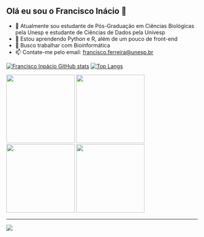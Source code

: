 ## Olá eu sou o Francisco Inácio 👋

- 🔭 Atualmente sou estudante de Pós-Graduação em Ciências Biológicas pela Unesp e estudante de Ciências de Dados pela Univesp
- 🌱 Estou aprendendo Python e R, além de um pouco de front-end
- 👯 Busco trabalhar com Bioinformática
- 📫 Contate-me pelo email: francisco.ferreira@unesp.br


[![Francisco Inpácio GitHub stats](https://github-readme-stats.vercel.app/api?username=franciscoinacioo&show_icons=true&theme=radical)](https://github.com/anuraghazra/github-readme-stats) [![Top Langs](https://github-readme-stats.vercel.app/api/top-langs/?username=franciscoinacioo&layout=compact&theme=radical)](https://github.com/franciscoinacioo/github-readme-stats)

<div>
<img height = "180cm"  src="https://cdn.jsdelivr.net/gh/devicons/devicon@latest/icons/python/python-original-wordmark.svg" />       
<img height = "180cm"  src="https://cdn.jsdelivr.net/gh/devicons/devicon@latest/icons/rstudio/rstudio-original.svg" />
<img height = "180cm"  src="https://cdn.jsdelivr.net/gh/devicons/devicon@latest/icons/html5/html5-plain-wordmark.svg" />
<img height = "180cm"  src="https://cdn.jsdelivr.net/gh/devicons/devicon@latest/icons/css3/css3-plain-wordmark.svg" />
</div>


--------------------------------------------------------------------------------------------------------------------------------------------------------------------------------------------------------------
<div>
<a href = "https://www.linkedin.com/in/francisco-inacio-paiva-ferreira-3733a0174/" target = "_blank"><img src = "https://img.shields.io/badge/LinkedIn-0077B5?style=for-the-badge&logo=linkedin&logoColor=white" target = "_blank"></a>
</div>

